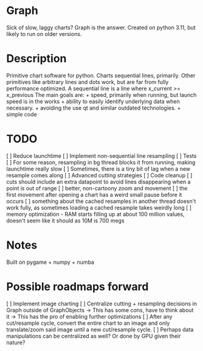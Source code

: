 # Graph
Sick of slow, laggy charts? Graph is the answer.
Created on python 3.11, but likely to run on older versions.

# Description
Primitive chart software for python.
Charts sequential lines, primarily. Other primitives like arbitrary lines and dots work, but are far from fully performance optimized. A sequential line is a line where
    x_current >= x_previous
The main goals are:
    + speed, primarily when running, but launch speed is in the works
    + ability to easily identify underlying data when necessary.
    + avoiding the use qt and similar outdated technologies.
    + simple code

# TODO
[ ] Reduce launchtime
[ ] Implement non-sequential line resampling
[ ] Tests
[ ] For some reason, resampling in bg thread blocks it from running, making
launchtime really slow
[ ] Sometimes, there is a tiny bit of lag when a new resample comes along
[ ] Advanced cutting strategies
[ ] Code cleanup
[ ] cuts should include an extra datapoint to avoid lines disappearing when a
point is out of range
[ ] better, non-cartoony zoom and movement
[ ] the first movement after opening a chart has a weird small pause before it occurs
[ ] something about the cached resamples in another thread doesn't work fully,
as sometimes loading a cached resample takes weirdly long
[ ] memory optimization - RAM starts filling up at about 100 million values,
doesn't seem like it should as 10M is 700 megs


# Notes
Built on pygame + numpy + numba

# Possible roadmaps forward
[ ] Implement image charting
[ ] Centralize cutting + resampling decisions in Graph outside of GraphObjects
    -> This has some cons, have to think about it
    -> This has the pro of enabling further optimizations
[ ] After any cut/resample cycle, convert the entire chart to an image and only
translate/zoom said image until a new cut/resample cycle.
[ ] Perhaps data manipulations can be centralized as well? Or done by GPU given
their nature?
